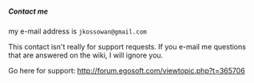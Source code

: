 ##### Contact me

my e-mail address is `jkossowan@gmail.com`


This contact isn't really for support requests.  If you e-mail me questions that are answered on the wiki, I will ignore you.

Go here for support:  http://forum.egosoft.com/viewtopic.php?t=365706
